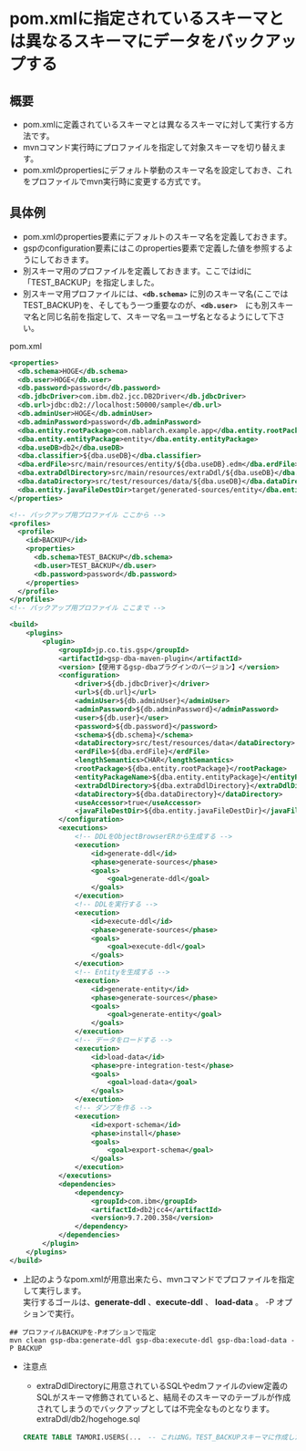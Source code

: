 # pom.xmlに指定されているスキーマとは異なるスキーマにデータをバックアップする

## 概要
* pom.xmlに定義されているスキーマとは異なるスキーマに対して実行する方法です。
* mvnコマンド実行時にプロファイルを指定して対象スキーマを切り替えます。
* pom.xmlのpropertiesにデフォルト挙動のスキーマ名を設定しておき、これをプロファイルでmvn実行時に変更する方式です。

## 具体例

* pom.xmlのproperties要素にデフォルトのスキーマ名を定義しておきます。  
* gspのconfiguration要素にはこのproperties要素で定義した値を参照するようにしておきます。
* 別スキーマ用のプロファイルを定義しておきます。ここではidに「TEST_BACKUP」を指定しました。
* 別スキーマ用プロファイルには、**`<db.schema>`** に別のスキーマ名(ここではTEST_BACKUP)を、そしてもう一つ重要なのが、**`<db.user>`**　にも別スキーマ名と同じ名前を指定して、スキーマ名＝ユーザ名となるようにして下さい。

pom.xml
```xml
<properties>
  <db.schema>HOGE</db.schema>
  <db.user>HOGE</db.user>
  <db.password>password</db.password>
  <db.jdbcDriver>com.ibm.db2.jcc.DB2Driver</db.jdbcDriver>
  <db.url>jdbc:db2://localhost:50000/sample</db.url>
  <db.adminUser>HOGE</db.adminUser>
  <db.adminPassword>password</db.adminPassword>
  <dba.entity.rootPackage>com.nablarch.example.app</dba.entity.rootPackage>
  <dba.entity.entityPackage>entity</dba.entity.entityPackage>
  <dba.useDB>db2</dba.useDB>
  <dba.classifier>${dba.useDB}</dba.classifier>
  <dba.erdFile>src/main/resources/entity/${dba.useDB}.edm</dba.erdFile>
  <dba.extraDdlDirectory>src/main/resources/extraDdl/${dba.useDB}</dba.extraDdlDirectory>
  <dba.dataDirectory>src/test/resources/data/${dba.useDB}</dba.dataDirectory>
  <dba.entity.javaFileDestDir>target/generated-sources/entity</dba.entity.javaFileDestDir>
</properties>

<!-- バックアップ用プロファイル ここから -->
<profiles>
  <profile>
    <id>BACKUP</id>
    <properties>
      <db.schema>TEST_BACKUP</db.schema>
      <db.user>TEST_BACKUP</db.user>
      <db.password>password</db.password>
    </properties>
  </profile>
</profiles>
<!-- バックアップ用プロファイル ここまで -->

<build>
	<plugins>
		<plugin>
			<groupId>jp.co.tis.gsp</groupId>
			<artifactId>gsp-dba-maven-plugin</artifactId>
			<version>【使用するgsp-dbaプラグインのバージョン】</version>
			<configuration>
				<driver>${db.jdbcDriver}</driver>
				<url>${db.url}</url>
				<adminUser>${db.adminUser}</adminUser>
				<adminPassword>${db.adminPassword}</adminPassword>
				<user>${db.user}</user>
				<password>${db.password}</password>
				<schema>${db.schema}</schema>
				<dataDirectory>src/test/resources/data</dataDirectory>
				<erdFile>${dba.erdFile}</erdFile>
				<lengthSemantics>CHAR</lengthSemantics>
				<rootPackage>${dba.entity.rootPackage}</rootPackage>
				<entityPackageName>${dba.entity.entityPackage}</entityPackageName>
				<extraDdlDirectory>${dba.extraDdlDirectory}</extraDdlDirectory>
				<dataDirectory>${dba.dataDirectory}</dataDirectory>
				<useAccessor>true</useAccessor>
				<javaFileDestDir>${dba.entity.javaFileDestDir}</javaFileDestDir>
			</configuration>
			<executions>
				<!-- DDLをObjectBrowserERから生成する -->
				<execution>
					<id>generate-ddl</id>
					<phase>generate-sources</phase>
					<goals>
						<goal>generate-ddl</goal>
					</goals>
				</execution>
				<!-- DDLを実行する -->
				<execution>
					<id>execute-ddl</id>
					<phase>generate-sources</phase>
					<goals>
						<goal>execute-ddl</goal>
					</goals>
				</execution>
				<!-- Entityを生成する -->
				<execution>
					<id>generate-entity</id>
					<phase>generate-sources</phase>
					<goals>
						<goal>generate-entity</goal>
					</goals>
				</execution>
				<!-- データをロードする -->
				<execution>
					<id>load-data</id>
					<phase>pre-integration-test</phase>
					<goals>
						<goal>load-data</goal>
					</goals>
				</execution>
				<!-- ダンプを作る -->
				<execution>
					<id>export-schema</id>
					<phase>install</phase>
					<goals>
						<goal>export-schema</goal>
					</goals>
				</execution>
			</executions>
			<dependencies>
				<dependency>
					<groupId>com.ibm</groupId>
					<artifactId>db2jcc4</artifactId>
					<version>9.7.200.358</version>
				</dependency>
			</dependencies>
		</plugin>
	</plugins>
</build>	
```
* 上記のようなpom.xmlが用意出来たら、mvnコマンドでプロファイルを指定して実行します。  
  実行するゴールは、**generate-ddl** 、**execute-ddl** 、 **load-data** 。 -P オプションで実行。
```shell
## プロファイルBACKUPを-Pオプションで指定
mvn clean gsp-dba:generate-ddl gsp-dba:execute-ddl gsp-dba:load-data -P BACKUP
```
        
* <a name ="pos1">注意点
    * extraDdlDirectoryに用意されているSQLやedmファイルのview定義のSQLがスキーマ修飾されていると、結局そのスキーマのテーブルが作成されてしまうのでバックアップとしては不完全なものとなります。
    extraDdl/db2/hogehoge.sql
    ```sql
    CREATE TABLE TAMORI.USERS(...　-- これはNG。TEST_BACKUPスキーマに作成したいのにTAMORIスキーマに出来てしまう。
    ```
